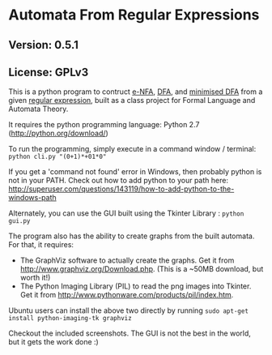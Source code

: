 Automata From Regular Expressions
================================
Version: 0.5.1
--------------
License: GPLv3
--------------

This is a python program to contruct [e-NFA][1], [DFA][2], and [minimised DFA][3] from a given [regular expression][4], built as a class project for Formal Language and Automata Theory.

It requires the python programming language: Python 2.7 (http://python.org/download/)

To run the programming, simply execute in a command window / terminal:
`python cli.py "(0+1)*+01*0"`

If you get a 'command not found' error in Windows, then probably python is not in your PATH. Check out how to add python to your path here: http://superuser.com/questions/143119/how-to-add-python-to-the-windows-path

Alternately, you can use the GUI built using the Tkinter Library :
`python gui.py`

The program also has the ability to create graphs from the built automata. For that, it requires:
* The GraphViz software to actually create the graphs. Get it from http://www.graphviz.org/Download.php. (This is a ~50MB download, but worth it!)
* The Python Imaging Library (PIL) to read the png images into Tkinter. Get it from http://www.pythonware.com/products/pil/index.htm.

Ubuntu users can install the above two directly by running `sudo apt-get install python-imaging-tk graphviz`

Checkout the included screenshots. The GUI is not the best in the world, but it gets the work done :)

[1]: http://en.wikipedia.org/wiki/Nondeterministic_finite_automaton
[2]: http://en.wikipedia.org/wiki/Deterministic_finite_automaton
[3]: http://en.wikipedia.org/wiki/DFA_minimization
[4]: http://en.wikipedia.org/wiki/Regular_expression
